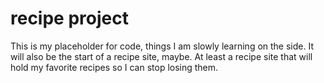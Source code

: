 # recipe project
This is my placeholder for code, things I am slowly learning on the side.
It will also be the start of a recipe site, maybe.
At least a recipe site that will hold my favorite recipes so I can stop losing them.

